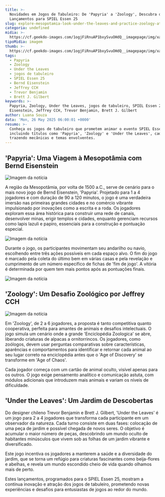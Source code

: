 ```yaml
---
title: >-
  Novidades em Jogos de Tabuleiro: De 'Papyria' a 'Zoology', Descubra os
  Lançamentos para SPIEL Essen 25
slug: explore-mesopotamia-look-under-the-leaves-and-practice-zoology-at-home
categoria: undefined
midia: >-
  https://cf.geekdo-images.com/1ogjFiRnuAP1bxySvuOHdQ__imagepage/img/xaRA7QUe7ej7f6lzIokzqoMBAys=/fit-in/900x600/filters:no_upscale():strip_icc()/pic8829393.jpg
tipoMidia: imagem
thumb: >-
  https://cf.geekdo-images.com/1ogjFiRnuAP1bxySvuOHdQ__imagepage/img/xaRA7QUe7ej7f6lzIokzqoMBAys=/fit-in/900x600/filters:no_upscale():strip_icc()/pic8829393.jpg
tags:
  - Papyria
  - Zoology
  - Under the Leaves
  - jogos de tabuleiro
  - SPIEL Essen 25
  - Bernd Eisenstein
  - Jeffrey CCH
  - Trevor Benjamin
  - Brett J. Gilbert
keywords: >-
  Papyria, Zoology, Under the Leaves, jogos de tabuleiro, SPIEL Essen 25, Bernd
  Eisenstein, Jeffrey CCH, Trevor Benjamin, Brett J. Gilbert
author: Luana Souza
data: 'Mon, 26 May 2025 06:00:01 +0000'
resumo: >-
  Conheça os jogos de tabuleiro que prometem animar o evento SPIEL Essen 25,
  incluindo títulos como 'Papyria', 'Zoology' e 'Under the Leaves', cada um
  trazendo mecânicas e temas envolventes.
---
```


## 'Papyria': Uma Viagem à Mesopotâmia com Bernd Eisenstein

![Imagem da notícia](https://cf.geekdo-images.com/9S6-jXXv1rjSOSlis8sMIg__imagepage/img/Wpd0pt7GdnjTJI5TyhLUIGqhOXg=/fit-in/900x600/filters:no_upscale():strip_icc()/pic8829429.png)

A região da Mesopotâmia, por volta de 1500 a.C., serve de cenário para o mais novo jogo de Bernd Eisenstein, 'Papyria'. Projetado para 1 a 4 jogadores e com duração de 90 a 120 minutos, o jogo é uma verdadeira imersão nas primeiras grandes cidades e no comércio vibrante impulsionado por inovações como a escrita e a roda. Os jogadores exploram essa área histórica para construir uma rede de canais, desenvolver minas, erigir templos e cidades, enquanto gerenciam recursos como lapis lazuli e papiro, essenciais para a construção e pontuação especial.

![Imagem da notícia](https://cf.geekdo-images.com/hc-nyRZBGR4OvOEMNckzjw__imagepage/img/J4fJKXZvDW-_cB6E0WZl43gEHFs=/fit-in/900x600/filters:no_upscale():strip_icc()/pic8636789.jpg)

Durante o jogo, os participantes movimentam seu andarilho ou navio, escolhendo entre três ações possíveis em cada espaço alvo. O fim do jogo é marcado pela coleta do último bem em várias casas e pela revelação e cumprimento de um número específico de fichas de 'fim de jogo'. A vitória é determinada por quem tem mais pontos após as pontuações finais.

![Imagem da notícia](https://cf.geekdo-images.com/04JLPKzs8Bf52PLwlKwylQ__imagepage/img/fUHKbwvHtacqOBchJKwj4Qiz4AM=/fit-in/900x600/filters:no_upscale():strip_icc()/pic8677233.png)

## 'Zoology': Um Desafio Zoológico por Jeffrey CCH

![Imagem da notícia](https://cf.geekdo-images.com/U5Sfq6B0jEawjsRJWw1Qsw__imagepage/img/Xz4UGePYA2fseW8JloH7cz0Y1DE=/fit-in/900x600/filters:no_upscale():strip_icc()/pic8900961.jpg)

Em 'Zoology', de 2 a 6 jogadores, a proposta é tanto competitiva quanto cooperativa, perfeita para amantes de animais e desafios intelectuais. O jogo simula um cenário onde a grande 'Enciclopédia Zoologica' se abre, liberando criaturas de alpacas a ornitorrincos. Os jogadores, como zoólogos, devem usar perguntas comparativas sobre características, aparências e comportamentos para identificar e retornar cada animal ao seu lugar correto na enciclopédia antes que o 'Age of Discovery' se transforme em 'Age of Chaos'.

Cada jogador começa com um cartão de animal oculto, visível apenas para os outros. O jogo exige pensamento analítico e comunicação astuta, com módulos adicionais que introduzem mais animais e variam os níveis de dificuldade.

## 'Under the Leaves': Um Jardim de Descobertas

Do designer chileno Trevor Benjamin e Brett J. Gilbert, 'Under the Leaves' é um jogo para 2 a 4 jogadores que transforma cada participante em um observador da natureza. Cada turno consiste em duas fases: colocação de uma peça de jardim e possível chegada de novos seres. O objetivo é acumular o maior número de peças, descobrindo um mundo oculto de habitantes minúsculos que vivem sob as folhas de um jardim vibrante e diversificado.

Este jogo incentiva os jogadores a manterem a saúde e a diversidade do jardim, que se torna um refúgio para criaturas fascinantes como beija-flores e abelhas, e revela um mundo escondido cheio de vida quando olhamos mais de perto.

Estes lançamentos, programados para o SPIEL Essen 25, mostram a contínua inovação e atração dos jogos de tabuleiro, prometendo novas experiências e desafios para entusiastas de jogos ao redor do mundo.
